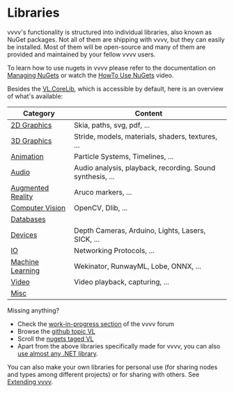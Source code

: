 # Libraries

vvvv's functionality is structured into individual libraries, also known as NuGet packages. Not all of them are shipping with vvvv, but they can easily be installed. Most of them will be open-source and many of them are provided and maintained by your fellow vvvv users.

To learn how to use nugets in vvvv please refer to the documentation on [Managing NuGets](referencing.md#manage-nugets) or watch the [HowTo Use NuGets](https://youtu.be/-U_kUQ3VDog) video.

Besides the [VL.CoreLib](corelib.md), which is accessible by default, here is an overview of what's available:

| Category | Content |
|---|---|
| [2D Graphics](graphics-2d.md) | Skia, paths, svg, pdf, ... |
| [3D Graphics](graphics-3d.md) | Stride, models, materials, shaders, textures, ... |
| [Animation](animation.md) | Particle Systems, Timelines, ... |
| [Audio](audio.md) | Audio analysis, playback, recording. Sound synthesis, ... |
| [Augmented Reality](augmentedreality.md) | Aruco markers, ... |
| [Computer Vision](computervision.md) | OpenCV, Dlib, ... |
| [Databases](databases.md) |  |
| [Devices](devices.md) | Depth Cameras, Arduino, Lights, Lasers, SICK, ... |
| [IO](io.md) | Networking Protocols, ... |
| [Machine Learning](machinelearning.md) | Wekinator, RunwayML, Lobe, ONNX, ... |
| [Video](video.md) |  Video playback, capturing, ...|
| [Misc](misc.md) |  |

Missing anything? 
* Check the [work-in-progress section](https://discourse.vvvv.org/c/wip/27) of the vvvv forum
* Browse the [github topic VL](https://github.com/topics/vl) 
* Scroll the [nugets taged VL](https://www.nuget.org/packages?packagetype=&sortby=created-desc&q=Tags%3A%22VL%22&prerel=True)
* Apart from the above libraries specifically made for vvvv, you can also [use almost any .NET library](../extending/using-net-libraries.md).

You can also make your own libraries for personal use (for sharing nodes and types among different projects) or for sharing with others. See [Extending vvvv](../extending/overview.md).